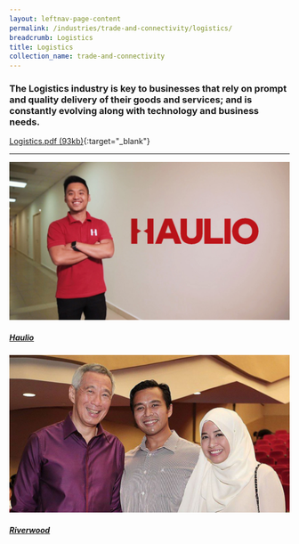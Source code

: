 ```yaml
---
layout: leftnav-page-content
permalink: /industries/trade-and-connectivity/logistics/
breadcrumb: Logistics
title: Logistics
collection_name: trade-and-connectivity
---
```


### The Logistics industry is key to businesses that rely on prompt and quality delivery of their goods and services; and is constantly evolving along with technology and business needs.

[Logistics.pdf (93kb)](/images/PDF/Trade-and-Connectivity/Logistics.pdf){:target="_blank"}

---
<div>
	<div class="row is-multiline">
		<div class="col is-half-tablet padding--bottom--lg">
			<a href="/industries/trade-and-connectivity/logistics/haulio/" class="project-link">
				<img src="/images/industries/trade-and-connectivity/images/Haulio.jpg" alt="Haulio" class="project-image">
				<div class="project-card">
					<div class="project-title margin--bottom--xs">
						<h5><b>Haulio</b></h5>
					</div>
				</div>
			</a>
	  	</div>
		<div class="col is-half-tablet padding--bottom--lg">
			<a href="/industries/trade-and-connectivity/logistics/riverwood/" class="project-link">
				<img src="/images/industries/trade-and-connectivity/images/Riverwood.jpg" alt="Riverwood" class="project-image">
				<div class="project-card">
						<div class="project-title margin--bottom--xs">
								<h5><b>Riverwood</b></h5>
						</div>
				</div>
			</a>
		</div>
	</div>
</div>
